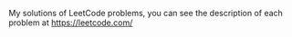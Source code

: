 My solutions of LeetCode problems, you can see the description of each problem at https://leetcode.com/
